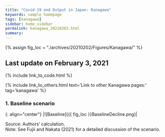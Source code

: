 ```yaml
---
title: "Covid-19 and Output in Japan: Kanagawa"
keywords: sample homepage
tags: [kanagawa]
sidebar: home_sidebar
permalink: kanagawa_20210203.html
summary:
---
```


{% assign fig_loc = "./archives/20210202/Figures/Kanagawa/" %}

## Last update on February 3, 2021

{% include link_to_code.html %}

{% include link_to_others.html text='Link to other Kanagawa pages:' tag='kanagawa' %}

### 1. Baseline scenario

{: align="center"}
|![Baseline]({{ fig_loc }}BaselineDecline.png)|

Source: Authors’ calculation.<br>
Note:	See Fujii and Nakata (2021) for a detailed discussion of the scenario.
